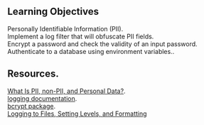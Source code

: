 ## Learning Objectives  
Personally Identifiable Information (PII).  
Implement a log filter that will obfuscate PII fields.  
Encrypt a password and check the validity of an input password.  
Authenticate to a database using environment variables..

## Resources.  
[What Is PII, non-PII, and Personal Data?](https://piwik.pro/blog/what-is-pii-personal-data/).  
[logging documentation](https://docs.python.org/3/library/logging.html).  
[bcrypt package](https://github.com/pyca/bcrypt/).  
[Logging to Files, Setting Levels, and Formatting](https://www.youtube.com/watch?v=-ARI4Cz-awo)
